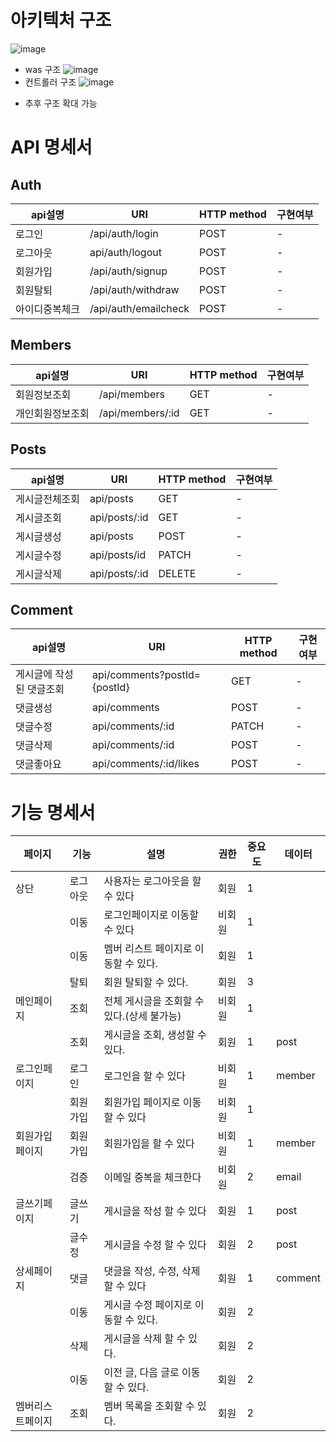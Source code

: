 # 아키텍처 구조
![image](https://github.com/user-attachments/assets/f685c46b-f4f6-4a52-b534-6efc3bbff4b4)
- was 구조
![image](https://github.com/user-attachments/assets/69a5c852-bd0f-4428-8b1f-674ed7cb8577)
- 컨트롤러 구조
  ![image](https://github.com/user-attachments/assets/7414bf56-1cae-4a92-b25d-f64535ec72ba)

+ 추후 구조 확대 가능

# API 명세서
## Auth
|api설명|URI|HTTP method|구현여부|
|---|---|---|---|
|로그인|/api/auth/login|POST|-|
|로그아웃|api/auth/logout|POST|-|
|회원가입|/api/auth/signup|POST|-|
|회원탈퇴|/api/auth/withdraw|POST|-|
|아이디중복체크|/api/auth/emailcheck|POST|-|

## Members
|api설명|URI|HTTP method|구현여부|
|---|---|---|---|
|회원정보조회|/api/members|GET|-|
|개인회원정보조회|/api/members/:id|GET|-|

## Posts
|api설명|URI|HTTP method|구현여부|
|---|---|---|---|
|게시글전체조회|api/posts|GET|-|
|게시글조회|api/posts/:id|GET|-|
|게시글생성|api/posts|POST|-|
|게시글수정|api/posts/id|PATCH|-|
|게시글삭제|api/posts/:id|DELETE|-|

## Comment
|api설명|URI|HTTP method|구현여부|
|---|---|---|---|
|게시글에 작성된 댓글조회|api/comments?postId={postId}|GET|-|
|댓글생성|api/comments|POST|-|
|댓글수정|api/comments/:id|PATCH|-|
|댓글삭제|api/comments/:id|POST|-|
|댓글좋아요|api/comments/:id/likes|POST|-|


# 기능 명세서

|페이지|기능|설명|권한|중요도|데이터|
|---|---|---|---|---|---|
|상단|로그아웃|사용자는 로그아웃을 할 수 있다|회원|1||
||이동|로그인페이지로 이동할 수 있다|비회원|1||
||이동|멤버 리스트 페이지로 이동할 수 있다.|회원|1||
||탈퇴|회원 탈퇴할 수 있다.|회원|3||
|메인페이지|조회|전체 게시글을 조회할 수 있다.(상세 불가능)|비회원|1||
||조회|게시글을 조회, 생성할 수 있다.|회원|1|post|
|로그인페이지|로그인|로그인을 할 수 있다|비회원|1|member|
||회원가입|회원가입 페이지로 이동할 수 있다|비회원|1||
|회원가입페이지|회원가입|회원가입을 할 수 있다|비회원|1|member|
||검증|이메일 중복을 체크한다|비회원|2|email|
|글쓰기페이지|글쓰기|게시글을 작성 할 수 있다|회원|1|post|
||글수정|게시글을 수정 할 수 있다|회원|2|post|
|상세페이지|댓글|댓글을 작성, 수정, 삭제 할 수 있다|회원|1|comment|
||이동|게시글 수정 페이지로 이동할 수 있다.|회원|2||
||삭제|게시글을 삭제 할 수 있다.|회원|2||
||이동|이전 글, 다음 글로 이동할 수 있다.|회원|2||
|멤버리스트페이지|조회|멤버 목록을 조회할 수 있다.|회원|2||


